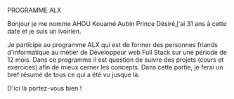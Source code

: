 PROGRAMME ALX

Bonjour je me nomme AHOU Kouamé Aubin Prince Désiré,j'ai 31 ans à cette date et je
suis un ivoirien.

Je participe au programme ALX qui est de former des personnes friands
d'informatique au métier de Développeur web Full Stack sur une période de 12 mois.
Dans ce programme il est question de suivre des projets (cours et exercices) afin de mieux
cerner les concepts.
Dans cette partie, je ferai un bref résumé de tous ce qui a été vu jusque là.

D'ici là portez-vous bien !
